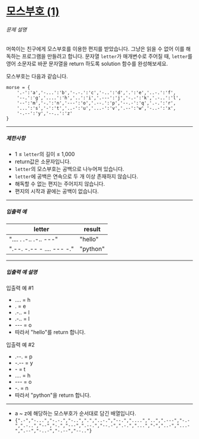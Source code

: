 # [모스부호 (1)](https://school.programmers.co.kr/learn/courses/30/lessons/120838)


###### 문제 설명


머쓱이는 친구에게 모스부호를 이용한 편지를 받았습니다. 그냥은 읽을 수 없어 이를 해독하는 프로그램을 만들려고 합니다. 문자열 `letter`가 매개변수로 주어질 때, `letter`를 영어 소문자로 바꾼 문자열을 return 하도록 solution 함수를 완성해보세요.  

모스부호는 다음과 같습니다.



```
morse = { 
    '.-':'a','-...':'b','-.-.':'c','-..':'d','.':'e','..-.':'f',
    '--.':'g','....':'h','..':'i','.---':'j','-.-':'k','.-..':'l',
    '--':'m','-.':'n','---':'o','.--.':'p','--.-':'q','.-.':'r',
    '...':'s','-':'t','..-':'u','...-':'v','.--':'w','-..-':'x',
    '-.--':'y','--..':'z'
}

```



---


##### 제한사항


* 1 ≤ `letter`의 길이 ≤ 1,000
* return값은 소문자입니다.
* `letter`의 모스부호는 공백으로 나누어져 있습니다.
* `letter`에 공백은 연속으로 두 개 이상 존재하지 않습니다.
* 해독할 수 없는 편지는 주어지지 않습니다.
* 편지의 시작과 끝에는 공백이 없습니다.




---


##### 입출력 예




| letter | result |
| --- | --- |
| ".... . .\-.. .\-.. \-\-\-" | "hello" |
| ".\-\-. \-.\-\- \- .... \-\-\- \-." | "python" |




---


##### 입출력 예 설명


입출력 예 \#1


* .... \= h
* . \= e
* .\-.. \= l
* .\-.. \= l
* \-\-\- \= o
* 따라서 "hello"를 return 합니다.


입출력 예 \#2


* .\-\-. \= p
* \-.\-\- \= y
* \- \= t
* .... \= h
* \-\-\- \= o
* \-. \= n
* 따라서 "python"을 return 합니다.




---


* a \~ z에 해당하는 모스부호가 순서대로 담긴 배열입니다.
* `{".-","-...","-.-.","-..",".","..-.","--.","....","..",".---","-.-",".-..","--","-.","---",".--.","--.-",".-.","...","-","..-","...-",".--","-..-","-.--","--.."}`



